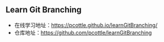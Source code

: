 ## Learn Git Branching

- 在线学习地址：https://pcottle.github.io/learnGitBranching/
- 仓库地址：https://github.com/pcottle/learnGitBranching